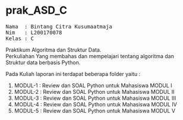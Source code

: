 # prak_ASD_C
<pre>
Nama  : Bintang Citra Kusumaatmaja
Nim   : L200170078
Kelas : C
</pre>

Praktikum Algoritma dan Struktur Data.<br>
Perkuliahan Yang membahas dan mempelajari tentang algoritma dan Struktur data berbasis Python.<br>

Pada Kuliah laporan ini terdapat beberapa folder yaitu :<br>
<ol>
  <li>MODUL-1 : Review dan SOAL Python untuk Mahasiswa MODUL I</li>
  <li>MODUL-2 : Review dan SOAL Python untuk Mahasiswa MODUL II</li>
  <li>MODUL-3 : Review dan SOAL Python untuk Mahasiswa MODUL III</li>
  <li>MODUL-4 : Review dan SOAL Python untuk Mahasiswa MODUL IV</li>
  <li>MODUL-5 : Review dan SOAL Python untuk Mahasiswa MODUL V</li>
</ol> 
